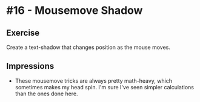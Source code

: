 # \#16 - Mousemove Shadow

## Exercise
Create a text-shadow that changes position as the mouse moves.

## Impressions
- These mousemove tricks are always pretty math-heavy, which sometimes makes my head spin. I'm sure I've seen simpler calculations than the ones done here.
